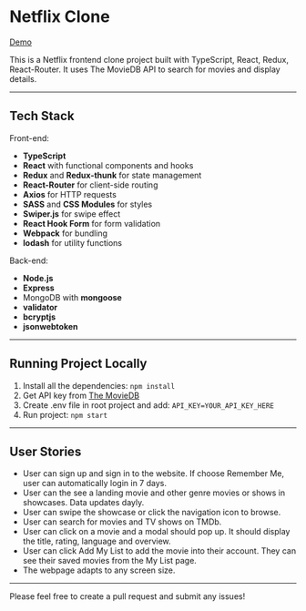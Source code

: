 # Netflix Clone

[Demo](uujx-netflix-clone.herokuapp.com)

This is a Netflix frontend clone project built with TypeScript, React, Redux, React-Router. It uses The MovieDB API to search for movies and display details.

---

## Tech Stack

Front-end:

- **TypeScript**
- **React** with functional components and hooks
- **Redux** and **Redux-thunk** for state management
- **React-Router** for client-side routing
- **Axios** for HTTP requests
- **SASS** and **CSS Modules** for styles
- **Swiper.js** for swipe effect
- **React Hook Form** for form validation
- **Webpack** for bundling
- **lodash** for utility functions

Back-end:

- **Node.js**
- **Express**
- MongoDB with **mongoose**
- **validator**
- **bcryptjs**
- **jsonwebtoken**

---

## Running Project Locally

1. Install all the dependencies: `npm install`
2. Get API key from [The MovieDB](https://www.themoviedb.org/documentation/api)
3. Create .env file in root project and add: `API_KEY=YOUR_API_KEY_HERE`
4. Run project: `npm start`

---

## User Stories

- User can sign up and sign in to the website. If choose Remember Me, user can automatically login in 7 days.
- User can the see a landing movie and other genre movies or shows in showcases. Data updates dayly.
- User can swipe the showcase or click the navigation icon to browse.
- User can search for movies and TV shows on TMDb.
- User can click on a movie and a modal should pop up. It should display the title, rating, language and overview.
- User can click Add My List to add the movie into their account. They can see their saved movies from the My List page.
- The webpage adapts to any screen size.

---

Please feel free to create a pull request and submit any issues!
